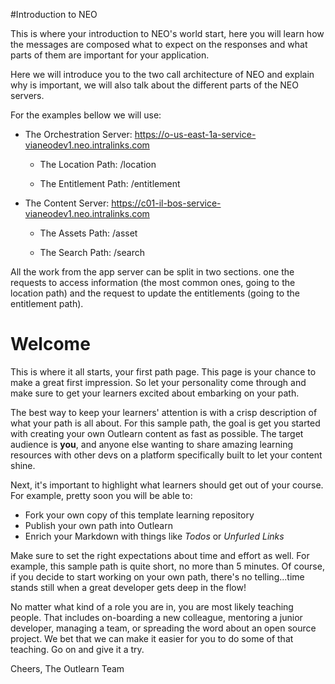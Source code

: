 #Introduction to NEO


This is where your introduction to NEO's world start, here you will learn how the messages are composed what to expect on the responses and what parts of them are important for your application.

 Here we will introduce you to the two call architecture of NEO and explain why is important, we will also talk about the different parts of the NEO servers.


 For the examples bellow we will use:

 * The Orchestration Server: https://o-us-east-1a-service-vianeodev1.neo.intralinks.com

   * The Location Path: /location

   * The Entitlement Path: /entitlement

* The Content Server: https://c01-il-bos-service-vianeodev1.neo.intralinks.com

   * The Assets Path: /asset

   * The Search Path: /search

All the work from the app server can be split in two sections. one the requests to access information (the most common ones, going to the location path) and the request to update the entitlements (going to the entitlement path).







# Welcome

This is where it all starts, your first path page. This page is your chance to make a great first impression. So let your personality come through and make sure to get your learners excited about embarking on your path.

The best way to keep your learners' attention is with a crisp description of what your path is all about. For this sample path, the goal is get you started with creating your own Outlearn content as fast as possible. The target audience is **you**, and anyone else wanting to share amazing learning resources with other devs on a platform specifically built to let your content shine.

Next, it's important to highlight what learners should get out of your course.  For example, pretty soon you will be able to:

* Fork your own copy of this template learning repository
* Publish your own path into Outlearn
* Enrich your Markdown with things like _Todos_ or _Unfurled Links_

Make sure to set the right expectations about time and effort as well. For example, this sample path is quite short, no more than 5 minutes.  Of course, if you decide to start working on your own path, there's no telling...time stands still when a great developer gets deep in the flow!

No matter what kind of a role you are in, you are most likely teaching people. That includes on-boarding a new colleague, mentoring a junior developer, managing a team, or spreading the word about an open source project. We bet that we can make it easier for you to do some of that teaching. Go on and give it a try.

Cheers,
The Outlearn Team
